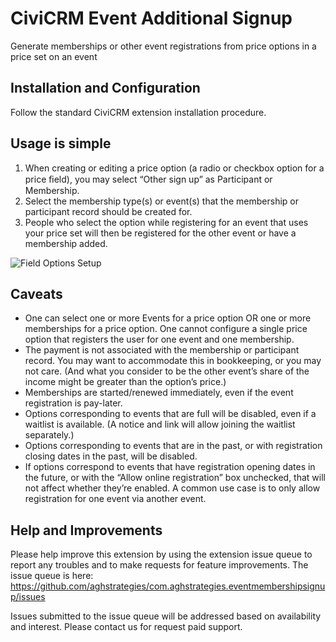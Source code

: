 # CiviCRM Event Additional Signup

Generate memberships or other event registrations from price options in a price set on an event

## Installation and Configuration

Follow the standard CiviCRM extension installation procedure.

## Usage is simple

1. When creating or editing a price option (a radio or checkbox option for a price ﬁeld), you may select “Other sign up” as Participant or Membership.
2. Select the membership type(s) or event(s) that the membership or participant record should be created for.
3. People who select the option while registering for an event that uses your price set will then be registered for the other event or have a membership added.

![Field Options Setup](/images/eas-field-options-setup.png)


## Caveats

* One can select one or more Events for a price option OR one or more memberships for a price option. One cannot configure a single price option that registers the user for one event and one membership.
* The payment is not associated with the membership or participant record.  You may want to accommodate this in bookkeeping, or you may not care.  (And what you consider to be the other event’s share of the income might be greater than the option’s price.)
* Memberships are started/renewed immediately, even if the event registration is pay-later.
* Options corresponding to events that are full will be disabled, even if a waitlist is available.  (A notice and link will allow joining the waitlist separately.)
* Options corresponding to events that are in the past, or with registration closing dates in the past, will be disabled.
* If options correspond to events that have registration opening dates in the future, or with the “Allow online registration” box unchecked, that will not affect whether they’re enabled.  A common use case is to only allow registration for one event via another event.

## Help and Improvements

Please help improve this extension by using the extension issue queue to report any troubles and to make requests for feature improvements. The issue queue is here: https://github.com/aghstrategies/com.aghstrategies.eventmembershipsignup/issues

Issues submitted to the issue queue will be addressed based on availability and interest. Please contact us for request paid support.
